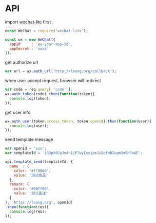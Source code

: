 API
===

import [wechat-lite](https://npmjs.org/package/wechat-lite) first .

```js
const WeChat = require('wechat-lite');

const wx = new WeChat({
  appId     : 'wx-your-app-id',
  appSecret : 'xxxx'
});
```

get authorize url

```js
var url = wx.auth_url('http://lsong.org/callback');
```

when user accept request, browser will redirect

```js
var code = req.query[ 'code' ];
wx.auth_token(code).then(function(token){
  console.log(token);
});
```

get user info

```js
wx.auth_user(token.access_token, token.openid).then(function(user){
  console.log(user);
});
```

send template message

```js
var openId = 'xxx';
var templateId = 'iR3pX6CgJe4n1jPTwyIxxjpeJiSqfmBIuqmRoShFo4E';

api.template_send(templateId, {
  name  : {
    color: '#ff0000',
    value: '测试商品'
  },
  remark: {
    color: '#00ff00',
    value: '测试备注'
  }
}, 'https://lsong.org', openId)
.then(function(res){
  console.log(res);
});
```
